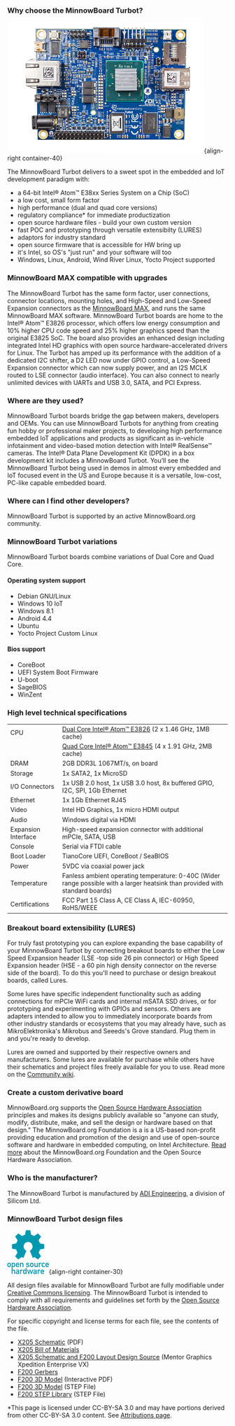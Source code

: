 ### Why choose the MinnowBoard Turbot?

![MinnowBoard Turbot Front](pages/learn-more/MinnowBoard-Turbot-front-0009-160629-450x300.png){align-right container-40}

The MinnowBoard Turbot delivers to a sweet spot in the embedded and IoT 
development paradigm with:  
- a 64-bit Intel® Atom™ E38xx Series System on a Chip (SoC)
- a low cost, small form factor
- high performance (dual and quad core versions) 
- regulatory compliance* for immediate productization 
- open source hardware files - build your own custom version
- fast POC and prototyping through versatile extensibilty (LURES)
- adaptors for industry standard
- open source firmware that is accessible for HW bring up
- it's Intel, so OS's "just run" and your software will too
- Windows, Linux, Android, Wind River Linux, Yocto Project supported
  
### MinnowBoard MAX compatible with upgrades
The MinnowBoard Turbot has the same form factor, user connections, connector 
locations, mounting holes, and High-Speed and Low-Speed Expansion connectors as 
the [MinnowBoard MAX](http://wiki.minnowboard.org/MinnowBoard_MAX), and runs the same MinnowBoard MAX software. MinnowBoard 
Turbot boards are home to the Intel® Atom™ E3826 processor, which offers low 
energy consumption and 10% higher CPU code speed and 25% higher graphics speed 
than the original E3825 SoC. The board also provides an enhanced design including 
integrated Intel HD graphics with open source hardware-accelerated drivers for 
Linux. The Turbot has amped up its performance with the addition of a dedicated 
I2C shifter, a D2 LED now under GPIO control, a Low-Speed Expansion connector 
which can now supply power, and an I2S MCLK routed to LSE connector (audio 
interface). You can also connect to nearly unlimited devices with UARTs and USB 
3.0, SATA, and PCI Express.

### Where are they used?
MinnowBoard Turbot boards bridge the gap between makers, developers and OEMs. You can use 
MinnowBoard Turbots for anything from creating fun hobby or professional maker projects, 
to developing high performance embedded IoT applications and products as significant 
as in-vehicle infotainment and video-based motion detection with Intel® 
RealSense™ cameras. The Intel® 
Data Plane Development Kit (DPDK) in a box development kit includes a MinnowBoard 
Turbot. You’ll see the MinnowBoard Turbot being used in demos in almost every 
embedded and IoT focused event in the US and Europe because it is a versatile, 
low-cost, PC-like capable embedded board.

### Where can I find other developers?
MinnowBoard Turbot is supported by an active MinnowBoard.org community. 

### MinnowBoard Turbot variations
MinnowBoard Turbot boards combine variations of Dual Core and Quad Core.

#### Operating system support
-   Debian GNU/Linux
-   Windows 10 IoT
-   Windows 8.1
-   Android 4.4
-   Ubuntu
-   Yocto Project Custom Linux


#### Bios support
-   CoreBoot
-   UEFI System Boot Firmware
-   U-boot
-   SageBIOS
-   WinZent

### High level technical specifications

| |  |
|----|----|
|CPU    | [Dual Core Intel® Atom™ E3826](http://ark.intel.com/products/78477/Intel-Atom-Processor-E3826-1M-Cache-1_46-GHz) (2 x 1.46 GHz, 1MB cache) |
|    | [Quad Core Intel® Atom™ E3845](http://ark.intel.com/products/78475/Intel-Atom-Processor-E3845-2M-Cache-1_91-GHz?q=3845) (4 x 1.91 GHz, 2MB cache) |
|DRAM   |  2GB DDR3L 1067MT/s, on board |
|Storage    | 1x SATA2, 1x MicroSD |
|I/O Connectors   |  1x USB 2.0 host, 1x USB 3.0 host, 8x buffered GPIO, I2C, SPI, 1Gb Ethernet |
|Ethernet    | 1x 1Gb Ethernet RJ45 |
|Video   |  Intel HD Graphics, 1x micro HDMI output |
|Audio   |  Windows digital via HDMI |
|Expansion Interface   | High-speed expansion connector with additional mPCIe, SATA, USB |
|Console   | Serial via FTDI cable  |
|Boot Loader    | TianoCore UEFI, CoreBoot / SeaBIOS |
|Power   |  5VDC via coaxial power jack |
|Temperature    | Fanless ambient operating temperature: 0-40C (Wider range possible with a larger heatsink than provided with standard boards) |
|Certifications   | FCC Part 15 Class A, CE Class A, IEC-60950, RoHS/WEEE  |


### Breakout board extensibility (LURES) 
For truly fast prototyping you can explore expanding the base capability of
your MinnowBoard Turbot by connecting breakout boards to either the Low Speed 
Expansion header (LSE -top side 26 pin connector) or High Speed Expansion header
(HSE - a 60 pin high density connector on the reverse side of the board). To do 
this you'll need to purchase or design breakout boards, called Lures. 

Some lures have specific independent functionality such
as adding connections for mPCIe WiFi cards and internal mSATA SSD drives, or for
prototyping and experimenting with GPIOs and sensors. Others are adapters intended
to allow you to immediately incorporate boards from other industry standards 
or ecosystems that you may already have, such as MikroElektronika's Mikrobus 
and Seeeds's Grove standard. Plug them in and you're ready to develop.

Lures are owned and supported
by their respective owners and manufacturers. Some lures are available for purchase
while others have their schematics and project files freely available for you to use.
Read more on the [Community wiki](http://wiki.minnowboard.org/Lures).

### Create a custom derivative board   
MinnowBoard.org supports the [Open Source Hardware Association](http://oshwa.org/) principles and makes
its designs publicly available so "anyone can study, modify, distribute,
make, and sell the design or hardware based on that design." The MinnowBoard.org
Foundation is a is a US-based non-profit providing education and promotion
of the design and use of open-source software and hardware in embedded
computing, on Intel Architecture. [Read more](about)
about the MinnowBoard.org Foundation and the Open Source Hardware Association.

### Who is the manufacturer?
The MinnowBoard Turbot is manufactured by [ADI Engineering](http://www.adiengineering.com), a division of 
Silicom Ltd. 

### MinnowBoard Turbot design files

![OSHA](pages/learn-more/oshw-logo-100-px.png){align-right container-30}  

All design files available for MinnowBoard Turbot are fully
modifiable under [Creative Commons licensing](http://creativecommons.org/). The MinnowBoard Turbot is intended
to comply with all requirements and guidelines set forth by the [Open Source
Hardware Association](http://www.oshwa.org/).

For specific copyright and license terms for each file, see the contents of the file.

-   [X205 Schematic](http://wiki.minnowboard.org/images/b/bd/Minnowboard_Turbot_X205_Sch.pdf) (PDF)
-   [X205 Bill of Materials](http://wiki.minnowboard.org/images/8/85/Minnowboard_Turbot_X205_BOM.zip)
-   [X205 Schematic and F200 Layout Design Source](http://wiki.minnowboard.org/images/5/5a/Minnowboard_Turbot_F200_X205_VX_Release.zip) (Mentor Graphics Xpedition Enterprise VX)
-   [F200 Gerbers](http://wiki.minnowboard.org/images/a/af/Minnowboard_Turbot_F200_Gerber.zip)
-   [F200 3D Model](http://wiki.minnowboard.org/images/4/42/Minnowboard_Turbot_F200_3D.pdf) (Interactive PDF)
-   [F200 3D Model](http://wiki.minnowboard.org/images/e/ec/Turbot_F200_Board_STEP.zip) (STEP File)
-   [F200 STEP Library](http://wiki.minnowboard.org/images/9/9e/Turbot_F200_STEPLibrary.zip) (STEP File)

*This page is licensed under CC-BY-SA 3.0 and may have portions derived from other CC-BY-SA 3.0 content. See [Attributions page](attributions).